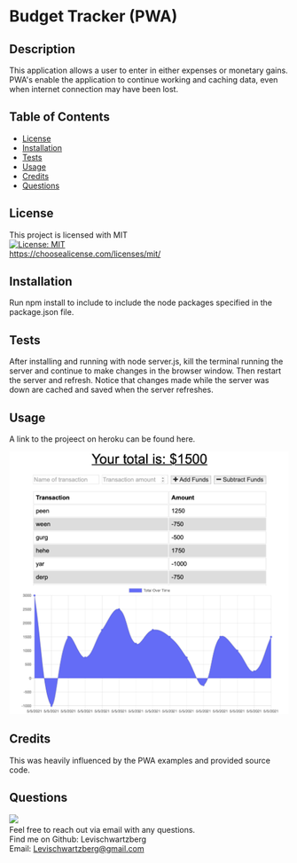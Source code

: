 # Budget Tracker (PWA)

## Description
This application allows a user to enter in either expenses or monetary gains. PWA's enable the application to continue working and caching data, even when internet connection may have been lost.

## Table of Contents
- [License](#license)
- [Installation](#installation)
- [Tests](#tests)
- [Usage](#usage)
- [Credits](#credits)
- [Questions](#questions)
## License
This project is licensed with MIT <br>
[![License: MIT](https://img.shields.io/badge/License-MIT-yellow.svg)](https://opensource.org/licenses/MIT) <br>
https://choosealicense.com/licenses/mit/
## Installation
Run npm install to include to include the node packages specified in the package.json file. 
## Tests
After installing and running with node server.js, kill the terminal running the server and continue to make changes in the browser window. Then restart the server and refresh. Notice that changes made while the server was down are cached and saved when the server refreshes.
## Usage
A link to the projeect on heroku can be found here. 

![Alt text](./images/preview.jpg?raw=true "Sample home page image")
## Credits
This was heavily influenced by the PWA examples and provided source code.
## Questions
[<img src="https://img.shields.io/badge/LeviSchwartzberg-Developer-green">](https://shields.io/) <br>
Feel free to reach out via email with any questions. <br>
Find me on Github: Levischwartzberg <br>
Email: Levischwartzberg@gmail.com